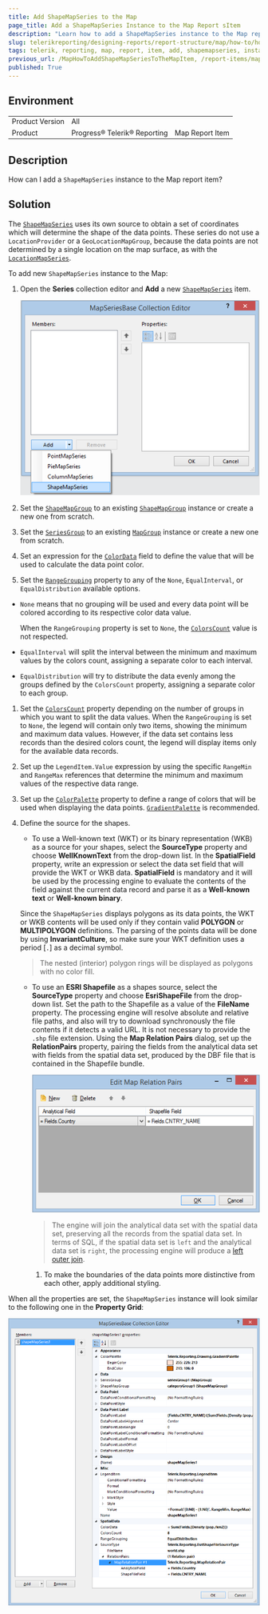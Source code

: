 ```yaml
---
title: Add ShapeMapSeries to the Map
page_title: Add a ShapeMapSeries Instance to the Map Report sItem 
description: "Learn how to add a ShapeMapSeries instance to the Map report item when using Telerik Reporting."
slug: telerikreporting/designing-reports/report-structure/map/how-to/how-to-add-shapemapseries-to-the-map-item
tags: telerik, reporting, map, report, item, add, shapemapseries, instance
previous_url: /MapHowToAddShapeMapSeriesToTheMapItem, /report-items/map/how-to/how-to-add-shapemapseries-to-the-map-item
published: True
---
```


## Environment

<table>
	<tbody>
		<tr>
			<td>Product Version</td>
			<td>All</td>
		</tr>
		<tr>
			<td>Product</td>
			<td>Progress® Telerik® Reporting</td>
			<td>Map Report Item</td>
		</tr>
	</tbody>
</table>

## Description

How can I add a `ShapeMapSeries` instance to the Map report item?

## Solution

The [`ShapeMapSeries`](/reporting/api/Telerik.Reporting.ShapeMapSeries) uses its own source to obtain a set of coordinates which will determine the shape of the data points. These series do not use a `LocationProvider` or a `GeoLocationMapGroup`, because the data points are not determined by a single location on the map surface, as with the [`LocationMapSeries`](/reporting/api/Telerik.Reporting.LocationMapSeries). 

To add new `ShapeMapSeries` instance to the Map: 

1. Open the __Series__ collection editor and __Add__ a new [`ShapeMapSeries`](/reporting/api/Telerik.Reporting.ShapeMapSeries) item. 

   ![Adding a new ShapeMapSeries](images/Map/Choropleth/Choropleth_AddShapeMapSeries.png)

1. Set the [`ShapeMapGroup`](/reporting/api/Telerik.Reporting.ShapeMapSeries#Telerik_Reporting_ShapeMapSeries_ShapeMapGroup) to an existing [`ShapeMapGroup`](/reporting/api/Telerik.Reporting.ShapeMapGroup) instance or create a new one from scratch. 
1. Set the [`SeriesGroup`](/reporting/api/Telerik.Reporting.MapSeriesBase#Telerik_Reporting_MapSeriesBase_SeriesGroup) to an existing [`MapGroup`](/reporting/api/Telerik.Reporting.MapGroup) instance or create a new one from scratch. 
1. Set an expression for the [`ColorData`](/reporting/api/Telerik.Reporting.ShapeMapSeries#Telerik_Reporting_ShapeMapSeries_ColorData) field to define the value that will be used to calculate the data point color. 
1. Set the [`RangeGrouping`](/reporting/api/Telerik.Reporting.ShapeMapSeries#Telerik_Reporting_ShapeMapSeries_RangeGrouping) property to any of the `None`, `EqualInterval`, or `EqualDistribution` available options. 

  * `None` means that no grouping will be used and every data point will be colored according to its respective color data value. 
  
    When the `RangeGrouping` property is set to `None`, the [`ColorsCount`](/reporting/api/Telerik.Reporting.ShapeMapSeries#Telerik_Reporting_ShapeMapSeries_ColorsCount) value is not respected.  
  
  * `EqualInterval` will split the interval between the minimum and maximum values by the colors count, assigning a separate color to each interval.
  * `EqualDistribution` will try to distribute the data evenly among the groups defined by the `ColorsCount` property, assigning a separate color to each group. 

1. Set the [`ColorsCount`](/reporting/api/Telerik.Reporting.ShapeMapSeries#Telerik_Reporting_ShapeMapSeries_ColorsCount) property depending on the number of groups in which you want to split the data values. When the `RangeGrouping` is set to `None`, the legend will contain only two items, showing the minimum and maximum data values. However, if the data set contains less records than the desired colors count, the legend will display items only for the available data records. 
1. Set up the `LegendItem.Value` expression by using the specific `RangeMin` and `RangeMax` references that determine the minimum and maximum values of the respective data range. 
1. Set up the [`ColorPalette`](/reporting/api/Telerik.Reporting.GraphSeriesBase#Telerik_Reporting_GraphSeriesBase_ColorPalette) property to define a range of colors that will be used when displaying the data points. [`GradientPalette`](/reporting/api/Telerik.Reporting.Drawing.GradientPalette) is recommended. 
1. Define the source for the shapes.

   + To use a Well-known text (WKT) or its binary representation (WKB) as a source for your shapes, select the __SourceType__ property and choose __WellKnownText__ from the drop-down list. In the __SpatialField__ property, write an expression or select the data set field that will provide the WKT or WKB data. __SpatialField__ is mandatory and it will be used by the processing engine to evaluate the contents of the field against the current data record and parse it as a __Well-known text__ or __Well-known binary__. 
   
   Since the `ShapeMapSeries` displays polygons as its data points, the WKT or WKB contents will be used only if they contain valid __POLYGON__ or __MULTIPOLYGON__ definitions. The parsing of the points data will be done by using __InvariantCulture__, so make sure your WKT definition uses a period [`.`] as a decimal symbol. 

     >The nested (interior) polygon rings will be displayed as polygons with no color fill. 

   + To use an __ESRI Shapefile__ as a shapes source, select the __SourceType__ property and choose __EsriShapeFile__ from the drop-down list. Set the path to the Shapefile as a value of the __FileName__ property. The processing engine will resolve absolute and relative file paths, and also will try to download synchronously the file contents if it detects a valid URL. It is not necessary to provide the `.shp` file extension. Using the __Map Relation Pairs__ dialog, set up the __RelationPairs__ property, pairing the fields from the analytical data set with fields from the spatial data set, produced by the DBF file that is contained in the Shapefile bundle. 

     ![Configure the Map Relation Pairs Dialog](images/Map/Choropleth/Choropleth_MapRelationPairsDialog.png)

     >The engine will join the analytical data set with the spatial data set, preserving all the records from the spatial data set. In terms of SQL, if the spatial data set is `left` and the analytical data set is `right`, the processing engine will produce a [left outer join](http://en.wikipedia.org/wiki/Join_(SQL)#Left_outer_join). 

     1. To make the boundaries of the data points more distinctive from each other, apply additional styling. 

When all the properties are set, the `ShapeMapSeries` instance will look similar to the following one in the __Property Grid__: 

![A Shape Map Series Layout In Property Grid](images/Map/Choropleth/Choropleth_ShapeMapSeries_LayoutInPropertyGrid.png)

